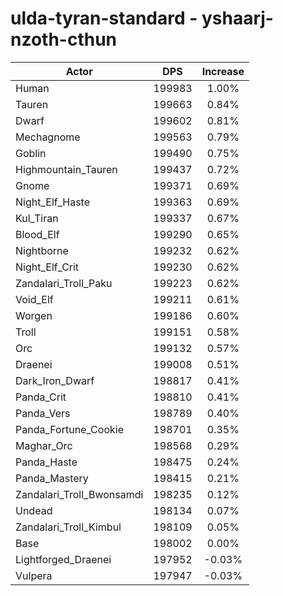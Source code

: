 # ulda-tyran-standard - yshaarj-nzoth-cthun
| Actor | DPS | Increase |
|---|:---:|:---:|
|Human|199983|1.00%|
|Tauren|199663|0.84%|
|Dwarf|199602|0.81%|
|Mechagnome|199563|0.79%|
|Goblin|199490|0.75%|
|Highmountain_Tauren|199437|0.72%|
|Gnome|199371|0.69%|
|Night_Elf_Haste|199363|0.69%|
|Kul_Tiran|199337|0.67%|
|Blood_Elf|199290|0.65%|
|Nightborne|199232|0.62%|
|Night_Elf_Crit|199230|0.62%|
|Zandalari_Troll_Paku|199223|0.62%|
|Void_Elf|199211|0.61%|
|Worgen|199186|0.60%|
|Troll|199151|0.58%|
|Orc|199132|0.57%|
|Draenei|199008|0.51%|
|Dark_Iron_Dwarf|198817|0.41%|
|Panda_Crit|198810|0.41%|
|Panda_Vers|198789|0.40%|
|Panda_Fortune_Cookie|198701|0.35%|
|Maghar_Orc|198568|0.29%|
|Panda_Haste|198475|0.24%|
|Panda_Mastery|198415|0.21%|
|Zandalari_Troll_Bwonsamdi|198235|0.12%|
|Undead|198134|0.07%|
|Zandalari_Troll_Kimbul|198109|0.05%|
|Base|198002|0.00%|
|Lightforged_Draenei|197952|-0.03%|
|Vulpera|197947|-0.03%|
